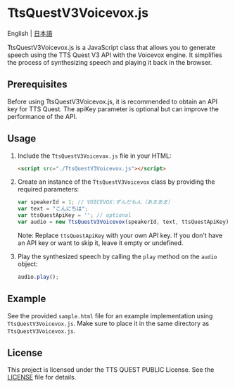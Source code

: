 # TtsQuestV3Voicevox.js

English | [日本語](./ja-TtsQuestV3Voicevox.md)

TtsQuestV3Voicevox.js is a JavaScript class that allows you to generate speech using the TTS Quest V3 API with the Voicevox engine. It simplifies the process of synthesizing speech and playing it back in the browser.

## Prerequisites

Before using TtsQuestV3Voicevox.js, it is recommended to obtain an API key for TTS Quest. The apiKey parameter is optional but can improve the performance of the API.

## Usage

1. Include the `TtsQuestV3Voicevox.js` file in your HTML:

   ```html
   <script src="./TtsQuestV3Voicevox.js"></script>
   ```

2. Create an instance of the `TtsQuestV3Voicevox` class by providing the required parameters:

   ```javascript
   var speakerId = 1; // VOICEVOX:ずんだもん（あまあま）
   var text = "こんにちは";
   var ttsQuestApiKey = ''; // optional
   var audio = new TtsQuestV3Voicevox(speakerId, text, ttsQuestApiKey);
   ```

   Note: Replace `ttsQuestApiKey` with your own API key. If you don't have an API key or want to skip it, leave it empty or undefined.

3. Play the synthesized speech by calling the `play` method on the `audio` object:

   ```javascript
   audio.play();
   ```

## Example

See the provided `sample.html` file for an example implementation using `TtsQuestV3Voicevox.js`. Make sure to place it in the same directory as `TtsQuestV3Voicevox.js`.

## License

This project is licensed under the TTS QUEST PUBLIC License. See the [LICENSE](./LICENSE) file for details.
